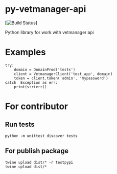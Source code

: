 # py-vetmanager-api

[![Build Status](https://github.com/otis22/PyVetmanagerApi/workflows/Python%20package/badge.svg)]

Python library for work with vetmanager api

# Examples

```
try:
    domain = DomainProd('tests')
    client = VetmanagerClient('test_app', domain)
    token = client.token('admin', 'mypassword')
catch  Exception as err: 
    print(str(err))
```


# For contributor

## Run tests

```python -m unittest discover tests```

## For publish package

```
twine upload dist/* -r testpypi
twine upload dist/*
```